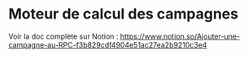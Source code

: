 # Moteur de calcul des campagnes

Voir la doc complète sur Notion :
https://www.notion.so/Ajouter-une-campagne-au-RPC-f3b829cdf4904e51ac27ea2b9210c3e4
